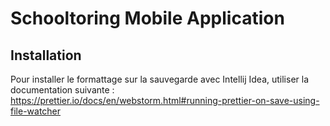 # Schooltoring Mobile Application

## Installation
Pour installer le formattage sur la sauvegarde avec Intellij Idea, utiliser la documentation suivante : https://prettier.io/docs/en/webstorm.html#running-prettier-on-save-using-file-watcher 